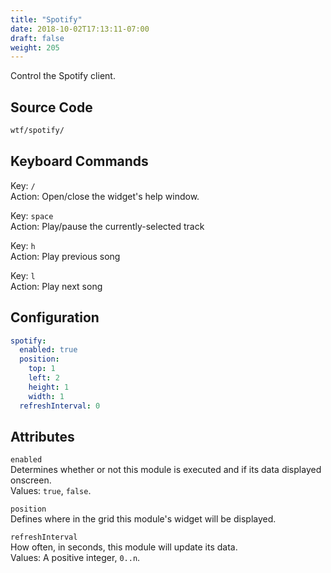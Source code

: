 ```yaml
---
title: "Spotify"
date: 2018-10-02T17:13:11-07:00
draft: false
weight: 205
---
```


Control the Spotify client.

## Source Code

```bash
wtf/spotify/
```

## Keyboard Commands

<span class="caption">Key:</span> `/` <br />
<span class="caption">Action:</span> Open/close the widget's help window.

<span class="caption">Key:</span> `space` <br />
<span class="caption">Action:</span> Play/pause the currently-selected
track

<span class="caption">Key:</span> `h` <br />
<span class="caption">Action:</span> Play previous song

<span class="caption">Key:</span> `l` <br />
<span class="caption">Action:</span> Play next song

## Configuration

```yaml
spotify:
  enabled: true
  position:
    top: 1
    left: 2
    height: 1
    width: 1
  refreshInterval: 0
```

## Attributes

`enabled` <br />
Determines whether or not this module is executed and if its data displayed onscreen. <br />
Values: `true`, `false`.

`position` <br />
Defines where in the grid this module's widget will be displayed. <br />

`refreshInterval` <br />
How often, in seconds, this module will update its data. <br />
Values: A positive integer, `0..n`.
